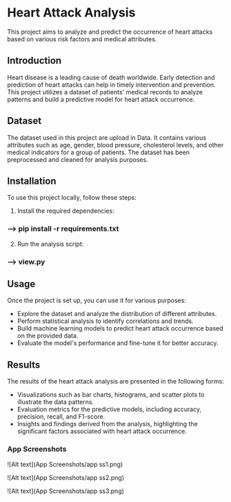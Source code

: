 # Heart Attack Analysis

This project aims to analyze and predict the occurrence of heart attacks based on various risk factors and medical attributes.

## Introduction

Heart disease is a leading cause of death worldwide. Early detection and prediction of heart attacks can help in timely intervention and prevention. This project utilizes a dataset of patients' medical records to analyze patterns and build a predictive model for heart attack occurrence.

## Dataset

The dataset used in this project are upload in Data. It contains various attributes such as age, gender, blood pressure, cholesterol levels, and other medical indicators for a group of patients. The dataset has been preprocessed and cleaned for analysis purposes.

## Installation

To use this project locally, follow these steps:


1. Install the required dependencies:
### --> pip install -r requirements.txt


2. Run the analysis script:
### --> view.py     

## Usage

Once the project is set up, you can use it for various purposes:

- Explore the dataset and analyze the distribution of different attributes.
- Perform statistical analysis to identify correlations and trends.
- Build machine learning models to predict heart attack occurrence based on the provided data.
- Evaluate the model's performance and fine-tune it for better accuracy.

## Results

The results of the heart attack analysis are presented in the following forms:

- Visualizations such as bar charts, histograms, and scatter plots to illustrate the data patterns.
- Evaluation metrics for the predictive models, including accuracy, precision, recall, and F1-score.
- Insights and findings derived from the analysis, highlighting the significant factors associated with heart attack occurrence.


### App Screenshots
![Alt text](App Screenshots/app ss1.png)


![Alt text](App Screenshots/app ss2.png)


![Alt text](App Screenshots/app ss3.png)



